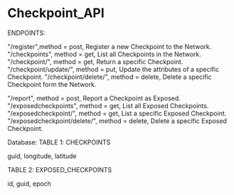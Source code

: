 # Checkpoint_API


ENDPOINTS:



"/register",method = post, Register a new Checkpoint to the Network.
"/checkpoints", method = get, List all Checkpoints in the Network.
"/checkpoint/<guid>", method = get, Return a specific Checkpoint.
"/checkpoint/update/<guid>", method = put, Update the attributes of a specific Checkpoint.
"/checkpoint/delete/<guid>", method = delete, Delete a specific Checkpoint form the Network.
 
 "/report", method = post, Report a Checkpoint as Exposed.
 "/exposedcheckpoints", method = get, List all Exposed Checkpoints.
 "/exposedcheckpoint/<guid>", method = get, List a specific Exposed Checkpoint.
"/exposedcheckpoint/delete/<id>", method = delete, Delete a specific Exposed Checkpoint.
 
 
 
Database:
TABLE 1: CHECKPOINTS

guid, longitude, latitude

TABLE 2: EXPOSED_CHECKPOINTS

id, guid, epoch
 
